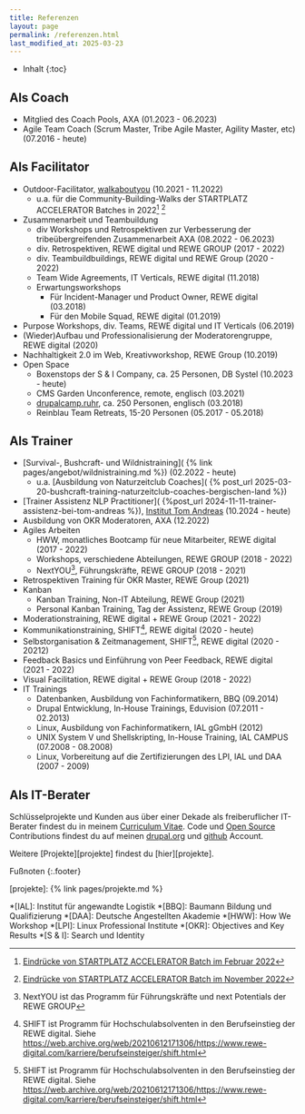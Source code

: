```yaml
---
title: Referenzen
layout: page
permalink: /referenzen.html
last_modified_at: 2025-03-23
---
```

* Inhalt
{:toc}

## Als Coach 

- Mitglied des Coach Pools, AXA (01.2023 - 06.2023)
- Agile Team Coach 
(Scrum Master, Tribe Agile Master, Agility Master, etc) (07.2016 - heute)

## Als Facilitator

- Outdoor-Facilitator, [walkaboutyou](https://walkaboutyou.org) (10.2021 - 11.2022)
  - u.a. für die  Community-Building-Walks der STARTPLATZ ACCELERATOR Batches in 2022[^ab1] [^ab2]
- Zusammenarbeit und Teambuildung
  - div Workshops und Retrospektiven zur Verbesserung der tribeübergreifenden Zusammenarbeit
AXA (08.2022 - 06.2023)
  - div. Retrospektiven, REWE digital und REWE GROUP (2017 - 2022)
  - div. Teambuildbuildings, REWE digital und REWE Group  (2020 - 2022)
  - Team Wide Agreements, IT Verticals, REWE digital (11.2018)
  - Erwartungsworkshops
     - Für Incident-Manager und Product Owner, REWE digital (03.2018)
     - Für den Mobile Squad, REWE digital (01.2019)
- Purpose Workshops, div. Teams, REWE digital und IT Verticals (06.2019)
- (Wieder)Aufbau und Professionalisierung der Moderatorengruppe, REWE digital (2020)
- Nachhaltigkeit 2.0 im Web, Kreativworkshop, REWE Group (10.2019)
- Open Space 
  - Boxenstops der S & I Company, ca. 25 Personen, DB Systel (10.2023 - heute)
  - CMS Garden Unconference, remote, englisch (03.2021)
  - [drupalcamp.ruhr](/2018/03/27/ein-experiment-drupalcamp-ruhr-goes-barcamp.html), 
    ca. 250 Personen, englisch (03.2018)
  - Reinblau Team Retreats, 15-20 Personen (05.2017 - 05.2018)

## Als Trainer

- [Survival-, Bushcraft- und Wildnistraining](
{% link pages/angebot/wildnistraining.md %}) (02.2022 - heute) 
  - u.a. [Ausbildung von Naturzeitclub Coaches](
{% post_url 2025-03-20-bushcraft-training-naturzeitclub-coaches-bergischen-land %})
- [Trainer Assistenz NLP Practitioner](
{%post_url 2024-11-11-trainer-assistenz-bei-tom-andreas %}), 
[Institut Tom Andreas](https://www.tomandreas.de/) (10.2024 - heute)
- Ausbildung von OKR Moderatoren, AXA (12.2022)
- Agiles Arbeiten 
  - HWW, monatliches Bootcamp für neue Mitarbeiter, REWE digital (2017 - 2022)
  - Workshops, verschiedene Abteilungen, REWE GROUP (2018 - 2022)
  - NextYOU[^nextyou], Führungskräfte, REWE GROUP (2018 - 2021)
- Retrospektiven Training für OKR Master, REWE Group (2021)
- Kanban
  - Kanban Training, Non-IT Abteilung, REWE Group  (2021)
  - Personal Kanban Training, Tag der Assistenz, REWE Group (2019)
- Moderationstraining, REWE digital + REWE Group (2021 - 2022)
- Kommunikationstraining, SHIFT[^shift], REWE digital (2020 - heute)
- Selbstorganisation & Zeitmanagement, SHIFT[^shift], REWE digital (2020 - 20212) 
- Feedback Basics und Einführung von Peer Feedback, REWE digital  (2021 - 2022)
- Visual Facilitation, REWE digital + REWE Group (2018 - 2022)
- IT Trainings
   - Datenbanken, Ausbildung von Fachinformatikern, BBQ (09.2014)
   - Drupal Entwicklung, In-House Trainings, Eduvision (07.2011 - 02.2013)
   - Linux, Ausbildung von Fachinformatikern, IAL gGmbH (2012)
   - UNIX System V und Shellskripting, In-House Training, IAL CAMPUS (07.2008 - 08.2008)
   - Linux, Vorbereitung auf die Zertifizierungen des LPI, IAL und DAA (2007 - 2009)

## Als IT-Berater

Schlüsselprojekte und Kunden aus über einer Dekade als freiberuflicher IT-Berater
findest du in meinem [Curriculum Vitae](https://florian.latzel.io/cv/).
Code und [Open Source](/thema/open-source/) Contributions 
findest du auf meinen [drupal.org](https://www.drupal.org/u/fl3a) 
und [github](https://github.com/fl3a) Account.

Weitere [Projekte][projekte] findest du [hier][projekte]. 

Fußnoten
{:.footer}

[^nextyou]: NextYOU ist das Programm für Führungskräfte und next Potentials der REWE GROUP
[^shift]: SHIFT ist Programm für Hochschulabsolventen in den Berufseinstieg der REWE digital. Siehe <https://web.archive.org/web/20210612171306/https://www.rewe-digital.com/karriere/berufseinsteiger/shift.html> 
[^ab1]: [Eindrücke von STARTPLATZ ACCELERATOR Batch im Februar 2022](https://z-p3-upload.facebook.com/StartPlatz/posts/4975109995887672)
[^ab2]: [Eindrücke von STARTPLATZ ACCELERATOR Batch im November 2022](https://www.linkedin.com/feed/update/urn:li:activity:7008421642859077632/)

[projekte]: {% link pages/projekte.md %}

*[IAL]: Institut für angewandte Logistik
*[BBQ]: Baumann Bildung und Qualifizierung
*[DAA]: Deutsche Angestellten Akademie
*[HWW]: How We Workshop
*[LPI]: Linux Professional Institute
*[OKR]: Objectives and Key Results
*[S & I]: Search und Identity
